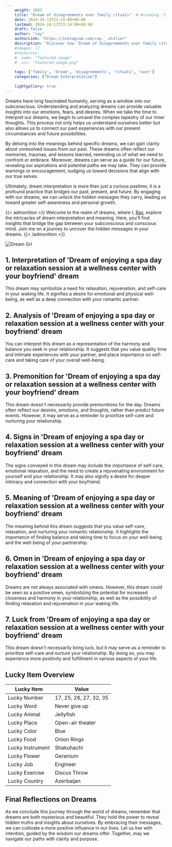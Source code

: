 ```yaml
---
    weight: 2083
    title: "Dream of disagreements over family rituals"  # Assuming 'title' column exists
    date: 2024-10-13T23:14:00+08:00
    lastmod: 2024-10-13T23:14:00+08:00
    draft: false
    author: "ray"
    authorLink: "https://instagram.com/ray._.atelier"
    description: "Discover how 'Dream of disagreements over family rituals' can interpret your future and uncover its significant meanings in your life."
    #images: []
    #resources:
    #- name: "featured-image"
    #  src: "featured-image.png"
    
    tags: ['family', 'Dream', 'disagreements', 'rituals', 'over']
    categories: ["Dream Interpretation"]
    
    lightgallery: true
---
```

    
Dreams have long fascinated humanity, serving as a window into our subconscious. Understanding and analyzing dreams can provide valuable insights into our emotions, fears, and desires. When we take the time to interpret our dreams, we begin to unravel the complex tapestry of our inner thoughts. This process not only helps us understand ourselves better but also allows us to connect our past experiences with our present circumstances and future possibilities.

By delving into the meanings behind specific dreams, we can gain clarity about unresolved issues from our past. These dreams often reflect our memories, traumas, and lessons learned, reminding us of what we need to confront or embrace. Moreover, dreams can serve as a guide for our future, revealing our aspirations and potential paths we may take. They can provide warnings or encouragement, nudging us toward decisions that align with our true selves.

Ultimately, dream interpretation is more than just a curious pastime; it is a profound practice that bridges our past, present, and future. By engaging with our dreams, we can unlock the hidden messages they carry, leading us toward greater self-awareness and personal growth.

{{< admonition >}}
Welcome to the realm of dreams, where I, [Ray](https://instagram.com/ray._.atelier), explore the intricacies of dream interpretation and meaning. Here, you’ll find insights that bridge the gap between your subconscious and conscious mind. Join me on a journey to uncover the hidden messages in your dreams.
{{< /admonition >}}

![Dream Grl](https://cdn.pixabay.com/photo/2017/11/02/03/35/gothic-2910057_1280.jpg "Dream Grl")

## 1. Interpretation of 'Dream of enjoying a spa day or relaxation session at a wellness center with your boyfriend' dream
 This dream may symbolize a need for relaxation, rejuvenation, and self-care in your waking life. It signifies a desire for emotional and physical well-being, as well as a deep connection with your romantic partner.

## 2. Analysis of 'Dream of enjoying a spa day or relaxation session at a wellness center with your boyfriend' dream
 You can interpret this dream as a representation of the harmony and balance you seek in your relationship. It suggests that you value quality time and intimate experiences with your partner, and place importance on self-care and taking care of your overall well-being.

## 3. Premonition for 'Dream of enjoying a spa day or relaxation session at a wellness center with your boyfriend' dream
 This dream doesn't necessarily provide premonitions for the day. Dreams often reflect our desires, emotions, and thoughts, rather than predict future events. However, it may serve as a reminder to prioritize self-care and nurturing your relationship.

## 4. Signs in 'Dream of enjoying a spa day or relaxation session at a wellness center with your boyfriend' dream
 The signs conveyed in this dream may include the importance of self-care, emotional relaxation, and the need to create a rejuvenating environment for yourself and your relationship. It may also signify a desire for deeper intimacy and connection with your boyfriend.

## 5. Meaning of 'Dream of enjoying a spa day or relaxation session at a wellness center with your boyfriend' dream
 The meaning behind this dream suggests that you value self-care, relaxation, and nurturing your romantic relationship. It highlights the importance of finding balance and taking time to focus on your well-being and the well-being of your partnership.

## 6. Omen in 'Dream of enjoying a spa day or relaxation session at a wellness center with your boyfriend' dream
 Dreams are not always associated with omens. However, this dream could be seen as a positive omen, symbolizing the potential for increased closeness and harmony in your relationship, as well as the possibility of finding relaxation and rejuvenation in your waking life.

## 7. Luck from 'Dream of enjoying a spa day or relaxation session at a wellness center with your boyfriend' dream
 This dream doesn't necessarily bring luck, but it may serve as a reminder to prioritize self-care and nurture your relationship. By doing so, you may experience more positivity and fulfillment in various aspects of your life.

## Lucky Item Overview
| Lucky Item          | Value              |
|---------------|--------------------|
| Lucky Number        | 17, 25, 26, 27, 32, 35  |
| Lucky Word          | Never give up |
| Lucky Animal        | Jellyfish |
| Lucky Place         | Open-air theater     |
| Lucky Color         | Blue     |
| Lucky Food          | Onion Rings      |
| Lucky Instrument    | Shakuhachi |
| Lucky Flower        | Geranium    |
| Lucky Job           | Engineer       |
| Lucky Exercise      | Discus Throw  |
| Lucky Country       | Azerbaijan    |


##  Final Reflections on Dreams

As we conclude this journey through the world of dreams, remember that dreams are both mysterious and beautiful. They hold the power to reveal hidden truths and insights about ourselves. By embracing their messages, we can cultivate a more positive influence in our lives. Let us live with intention, guided by the wisdom our dreams offer. Together, may we navigate our paths with clarity and purpose.

